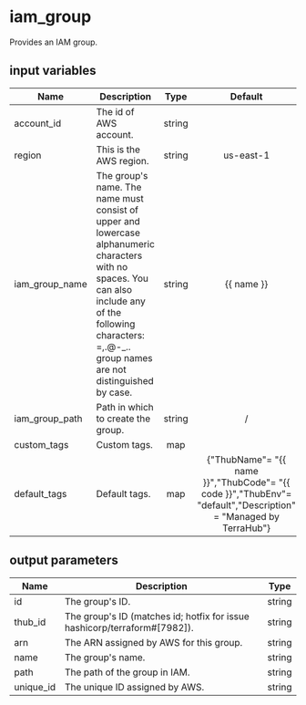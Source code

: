 # iam_group

Provides an IAM group.

## input variables

| Name | Description | Type | Default | Required |
|------|-------------|:----:|:-----:|:-----:|
|account_id|The id of AWS account.|string||Yes|
|region|This is the AWS region.|string|us-east-1|Yes|
|iam_group_name|The group's name. The name must consist of upper and lowercase alphanumeric characters with no spaces. You can also include any of the following characters: =,.@-_.. group names are not distinguished by case.|string|{{ name }}|No|
|iam_group_path|Path in which to create the group.|string|/|No|
|custom_tags|Custom tags.|map||No|
|default_tags|Default tags.|map|{"ThubName"= "{{ name }}","ThubCode"= "{{ code }}","ThubEnv"= "default","Description" = "Managed by TerraHub"}|No|

## output parameters

| Name | Description | Type |
|------|-------------|:----:|
|id|The group's ID.|string|
|thub_id|The group's ID (matches id; hotfix for issue hashicorp/terraform#[7982]).|string|
|arn|The ARN assigned by AWS for this group.|string|
|name|The group's name.|string|
|path|The path of the group in IAM.|string|
|unique_id|The unique ID assigned by AWS.|string|
